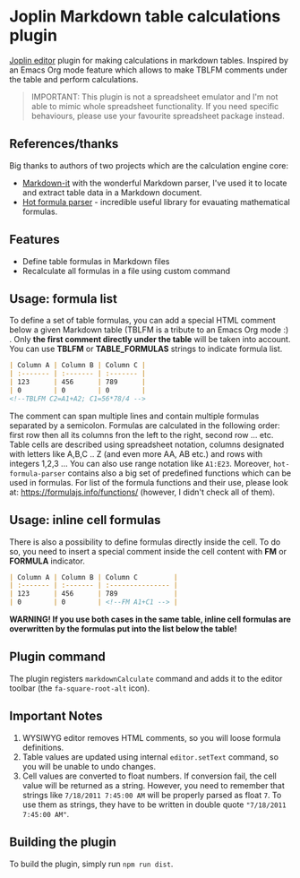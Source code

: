 # Joplin Markdown table calculations plugin

[Joplin editor](https://github.com/laurent22/joplin) plugin for making calculations in markdown tables. Inspired by an Emacs Org mode feature which allows to make TBLFM comments under the table and perform calculations.

> IMPORTANT: This plugin is not a spreadsheet emulator and I'm not able to mimic whole spreadsheet functionality. If you need specific behaviours, please use your favourite spreadsheet package instead.

## References/thanks

Big thanks to authors of two projects which are the calculation engine core:

- [Markdown-it](https://github.com/markdown-it/markdown-it) with the wonderful Markdown parser, I've used it to locate and extract table data in a Markdown document.
- [Hot formula parser](https://github.com/handsontable/formula-parser) - incredible useful library for evauating mathematical formulas.

## Features

- Define table formulas in Markdown files
- Recalculate all formulas in a file using custom command

## Usage: formula list

To define a set of table formulas, you can add a special HTML comment below a given Markdown table (TBLFM is a tribute to an Emacs Org mode :) . Only **the first comment directly under the table** will be taken into account.
You can use **TBLFM** or **TABLE_FORMULAS** strings to indicate formula list.

```markdown
| Column A | Column B | Column C |
| :------- | :------- | :------- |
| 123      | 456      | 789      |
| 0        | 0        | 0        |
<!--TBLFM C2=A1+A2; C1=56*78/4 -->
```

The comment can span multiple lines and contain multiple formulas separated by a semicolon. Formulas are calculated in the following order:  first row then all its columns fron the left to the right, second row ... etc. Table cells are described using spreadsheet notation, columns designated with letters like A,B,C .. Z (and even more AA, AB etc.) and rows with integers 1,2,3 ... You can also use range notation like `A1:E23`. Moreover, `hot-formula-parser` contains also a big set of predefined functions which can be used in formulas.
For list of the formula functions and their use, please look at: <https://formulajs.info/functions/>  (however, I didn't check all of them).

## Usage: inline cell formulas

There is also a possibility to define formulas directly inside the cell. To do so, you need to insert a special comment inside the cell content with **FM** or **FORMULA** indicator.

```markdown
| Column A | Column B | Column C         |
| :------- | :------- | :--------------- |
| 123      | 456      | 789              |
| 0        | 0        | <!--FM A1+C1 --> |
```

**WARNING! If you use both cases in the same table, inline cell formulas are overwritten by the formulas put into the list below the table!**

## Plugin command

The plugin registers `markdownCalculate` command and adds it to the editor toolbar (the `fa-square-root-alt` icon).

## Important Notes

1. WYSIWYG editor removes HTML comments, so you will loose formula definitions.
2. Table values are updated using internal `editor.setText` command, so you will be unable to undo changes.
3. Cell values are converted to float numbers. If conversion fail, the cell value will be returned as a string. However, you need to remember that strings like `7/18/2011 7:45:00 AM` will be properly parsed as float `7`. To use them as strings, they have to be written in double quote `"7/18/2011 7:45:00 AM"`.

## Building the plugin

To build the plugin, simply run `npm run dist`.
